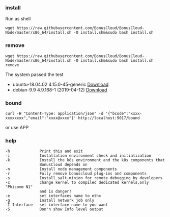 ### install
Run as shell
```
wget https://raw.githubusercontent.com/BonusCloud/BonusCloud-Node/master/x86_64/install.sh -O install.sh&&sudo bash install.sh
```
### remove
```
wget https://raw.githubusercontent.com/BonusCloud/BonusCloud-Node/master/x86_64/install.sh -O install.sh&&sudo bash install.sh remove
```

The system passed the test
- ubuntu-18.04.02 4.15.0-45-generic [Download](https://www.ubuntu.com/download/server)
- debian-9.9 4.9.168-1 (2019-04-12) [Download](https://www.debian.org/distrib/)

### bound
```
curl -H "Content-Type: application/json" -d '{"bcode":"xxxx-xxxxxxxx","email":"xxxx@xxxx"}' http://localhost:9017/bound
```
or use APP

### help

    -h             Print this and exit
    -i             Installation environment check and initialization
    -k             Install the k8s environment and the k8s components that
                   BonusCloud depends on
    -n             Install node management components
    -r             Fully remove bonuscloud plug-ins and components
    -s             Install salt-minion for remote debugging by developers
    -c             change kernel to compiled dedicated kernels,only "Phicomm N1"
                   and is danger!
    -e             set interfaces name to ethx
    -g             Install network job only
    -I Interface   set interface name to you want
    -S             Don'n show Info level output
